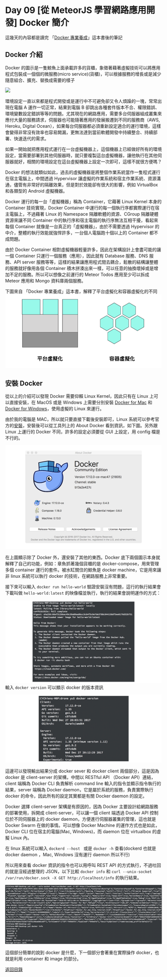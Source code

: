 # Day 09 [從 MeteorJS 學習網路應用開發] Docker 簡介

這幾天的內容都是讀完 「[Docker 專業養成](https://www.tenlong.com.tw/products/9789864342648)」這本書後的筆記

## Docker 介紹
Docker 的圖示是一隻鯨魚上面承載許多的貨櫃，象徵著藉著虛擬技術可以將應用程式包裝成一個個的微服務(micro service)(貨櫃)，可以根據服務的增長或是減少隨意組合、擴充、替換成需要的樣子

![](https://upload.wikimedia.org/wikipedia/commons/7/79/Docker_%28container_engine%29_logo.png)

環境設定一直以來都是程式開發或是運行中不可避免卻又令人煩躁的一塊，常常出現在電腦 A 運作一切正常，結果到電腦 B 卻跳出各種套件版本不合、權限錯誤、環境變數設定錯誤等等的問題。尤其現在的網路應用，需要多台伺服器組成叢集來應付大量的服務請求，伺服器也可能隨著應用的發展搬遷到不同的服務商（AWS, Heroku, Digital Ocean），如果每台伺服器都必須重新設定適合的運行環境，這樣會變得非常沒有效率也容易闕漏，更無法達到當前軟體開發中持續整合、持續部署、快速迭代的需求。

如果一開始就把應用程式運行在一台虛擬機器上，這個機器上已經做好所有的環境設定，當需要部署到其他伺服器時，就只要複製這台虛擬機器，讓他執行在其他伺服器就好，相關的環境設定在這台虛擬機器上設定一次即可，這樣不就很方便嗎？

Docker 的想法就類似如此，過去的虛擬機器是將整個作業系統當作一隻程式運行在宿主電腦上，中間透過 Hypervisor 讓虛擬的作業系統和宿主作業系統、資源溝通，儘管有非常好的隔離效果，但是對於效能卻有很大的影響，例如 VirtualBox 和各類型的 Android 虛擬機器。

Docker 運行的每一台「虛擬機器」稱為 Container，它藉著 Linux Kernel 本身的 Container 技術實現，Docker Container 中運行的每一個執行序都實際運行在宿主電腦上，不過藉著 Linux 的 Namespace 隔離軟體的資源、CGroup 隔離硬體資源來讓不同 Container 中的執行序和宿主電腦的執行序無法互相干擾，看起來每個 Container 就像是一台真正的「虛擬機器」，由於不需要透過 Hypervisor 的中介，整體的執行效能就強悍許多，一台個人電腦跑十個以上的 Container 都不成問題。

由於 Docker Container 相對虛擬機器輕量許多，因此在架構設計上會盡可能的讓一個 Container 只運行一個服務（應用），因此就有 Database 服務、DNS 服務、API server 服務等等，這樣的結果讓應用程式間去耦合，鬆散的結構讓整體的服務就好像用各個 Container 積木拼湊出來一樣，可以任意的抽換壞掉或是增加不足的服務。所以可以想像之前運行的 Meteor Todos 應用至少可以拆成 Meteor 應用和 Mongo 資料庫兩個服務。

下圖來自 「Docker 專業養成」這本書，解釋了平台虛擬化和容器虛擬化的不同
![virtualization](../images/virtualization.png)

## 安裝 Docker
從以上的介紹可以發現 Docker 需要仰賴 Linux Kernel，因此只有在 Linux 上可以直接安裝，在 MacOS 或是 Windows 上需要分別安裝 [Docker for Mac](https://store.docker.com/editions/community/docker-ce-desktop-mac) 和 [Docker for Windows](https://store.docker.com/editions/community/docker-ce-desktop-windows)，使用虛擬的 Linux 來運行。

由於我的電腦是 MAC，所以就只要直接下載後安裝即可，Linux 系統可以參考官方的[安裝](https://docs.docker.com/install/linux/docker-ce/ubuntu/)，安裝後可以從工具列上的 About Docker 看到資訊，如下圖。另外跟 Linux 上運行的 Docker 不同，許多的設定必須要從 GUI 上設定，用 config 檔是不行的。

![docker_info](../images/docker_info.png)

在上圖顯示除了 Docker 外，還安裝了其他的東西。Docker 底下兩個圖示本身就解釋了自己的功能，例如：章魚抓著幾個貨櫃的是 docker-compose，用來管理多個 container 運行的套件。被水缸關住的鯨魚是 docker machine，它是用來讓非 linux 系統可以執行 docker 的技術，在網路服務上非常重要。

接下來可以輸入 `docker run hello-world` 驗證安裝沒有問題，這行的執行結果會下載叫做 `hello-world:latest` 的映像檔並執行，執行的結果會說明運作的方式：

![hello_docker](../images/hello_docker.png)
輸入 `docker version` 可以顯示 docker 的版本資訊

![docker_version](../images/docker_version.png)

這邊可以發現輸出結果分成 docker sever 和 docker client 兩個部分，這是因為 docker 是 client-server 的架構，中間以 RESTful API （Docker API）連結，client 端稱為 Docker CLI 負責解析 command line 輸入的指令並顯示指令執行的結果，server 端稱為 Docker daemon，它是屬於系統的服務，負責實際執行 docker 的命令，因此所有的設定其實都是有關 Docker daemon 的設定。

Docker 選擇 client-server 架構是有原因的，因為 Docker 主要設計給網路服務的部署使用，拆開成 client-server，可以讓一個 client 端透過 Docker API 控制位於不同伺服器上的 docker daemon，方便進行伺服器叢集的管理，這也就是 Docker Swarm 在做的事情。可以想像 Docker Machine 的運作方式也是如此，Docker CLI 位在宿主的電腦(Mac, Windows)，而 daemon 位在 virtualbox 的虛擬 Linux 內。

在 linux 系統可以輸入 `dockerd --host ` 或是 `docker -h` 查看(dockerd 也就是 docker daemon ，Mac, Windows 沒有運行 daemon 所以不行)

所以用來查看 docker 資訊的指令也可以用呼叫 REST API 的方式執行，不過吐回的就是沒經過整理的 JSON，以下比較 `docker info` 和 `curl --unix-socket /var/run/docker.sock -X GET http://localhost/info` 的執行結果。

![docker_api](../images/docker_api.png)

這個部分簡單的說到 docker 是什麼，下一個部分會著重在實際操作 docker，也就是利用 container 和 image 的部分。

[返回目錄](../README.md)
